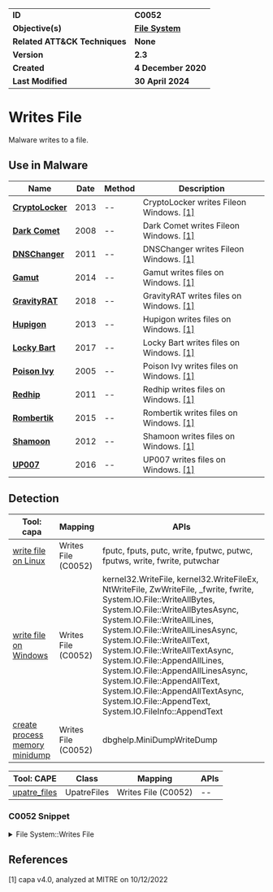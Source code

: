 <table>
<tr>
<td><b>ID</b></td>
<td><b>C0052</b></td>
</tr>
<tr>
<td><b>Objective(s)</b></td>
<td><b><a href="../file-system">File System</a></b></td>
</tr>
<tr>
<td><b>Related ATT&CK Techniques</b></td>
<td><b>None</b></td>
</tr>
<tr>
<td><b>Version</b></td>
<td><b>2.3</b></td>
</tr>
<tr>
<td><b>Created</b></td>
<td><b>4 December 2020</b></td>
</tr>
<tr>
<td><b>Last Modified</b></td>
<td><b>30 April 2024</b></td>
</tr>
</table>


# Writes File

Malware writes to a file.

## Use in Malware

|Name|Date|Method|Description|
|---|---|---|---|
|[**CryptoLocker**](../../xample-malware/cryptolocker.md)|2013|--|CryptoLocker writes Fileon Windows. [[1]](#1)|
|[**Dark Comet**](../../xample-malware/dark-comet.md)|2008|--|Dark Comet writes Fileon Windows. [[1]](#1)|
|[**DNSChanger**](../../xample-malware/dnschanger.md)|2011|--|DNSChanger writes Fileon Windows. [[1]](#1)|
|[**Gamut**](../../xample-malware/gamut.md)|2014|--|Gamut writes files on Windows. [[1]](#1)|
|[**GravityRAT**](../../xample-malware/gravity-rat.md)|2018|--|GravityRAT writes files on Windows. [[1]](#1)|
|[**Hupigon**](../../xample-malware/hupigon.md)|2013|--|Hupigon writes files on Windows. [[1]](#1)|
|[**Locky Bart**](../../xample-malware/locky-bart.md)|2017|--|Locky Bart writes files on Windows. [[1]](#1)|
|[**Poison Ivy**](../../xample-malware/poison-ivy.md)|2005|--|Poison Ivy writes files on Windows. [[1]](#1)|
|[**Redhip**](../../xample-malware/redhip.md)|2011|--|Redhip writes files on Windows. [[1]](#1)|
|[**Rombertik**](../../xample-malware/rombertik.md)|2015|--|Rombertik writes files on Windows. [[1]](#1)|
|[**Shamoon**](../../xample-malware/shamoon.md)|2012|--|Shamoon writes files on Windows. [[1]](#1)|
|[**UP007**](../../xample-malware/up007.md)|2016|--|UP007 writes files on Windows. [[1]](#1)|

## Detection

|Tool: capa|Mapping|APIs|
|---|---|---|
|[write file on Linux](https://github.com/mandiant/capa-rules/blob/master/host-interaction/file-system/write/write-file-on-linux.yml)|Writes File (C0052)|fputc, fputs, putc, write, fputwc, putwc, fputws, write, fwrite, putwchar|
|[write file on Windows](https://github.com/mandiant/capa-rules/blob/master/host-interaction/file-system/write/write-file-on-windows.yml)|Writes File (C0052)|kernel32.WriteFile, kernel32.WriteFileEx, NtWriteFile, ZwWriteFile, _fwrite, fwrite, System.IO.File::WriteAllBytes, System.IO.File::WriteAllBytesAsync, System.IO.File::WriteAllLines, System.IO.File::WriteAllLinesAsync, System.IO.File::WriteAllText, System.IO.File::WriteAllTextAsync, System.IO.File::AppendAllLines, System.IO.File::AppendAllLinesAsync, System.IO.File::AppendAllText, System.IO.File::AppendAllTextAsync, System.IO.File::AppendText, System.IO.FileInfo::AppendText|
|[create process memory minidump](https://github.com/mandiant/capa-rules/blob/master/host-interaction/process/dump/create-process-memory-minidump.yml)|Writes File (C0052)|dbghelp.MiniDumpWriteDump|

|Tool: CAPE|Class|Mapping|APIs|
|---|---|---|---|
|[upatre_files](https://github.com/CAPESandbox/community/tree/master/modules/signatures/windows/upatre_files.py)|UpatreFiles|Writes File (C0052)|--|

### C0052 Snippet
<details>
<summary> File System::Writes File </summary>
SHA256: e5897829835f3e9fbab71674ca06f48ff127ec014d1629817f0566203c93b732
Location: 0x4016A7
<pre>
mov     r9, rdi         ; variable that will hold number of bytes actually written
mov     r8d, ebx        ; number of bytes to write
mov     param_2, rsi    ; pointer to buffer containing data that will be written to the file
mov     param_1, r12    ; handle to the device/file to write to
mov     qword ptr [rsp + local_58], 0x0 ; optional pointer to OVERLAPPED structure (in this case, it is NULL)
call    qword ptr [->KERNEL32.DLL::WriteFile] ; API call to write to file specified in param_1
</pre>
</details>

## References

<a name="1">[1]</a> capa v4.0, analyzed at MITRE on 10/12/2022

